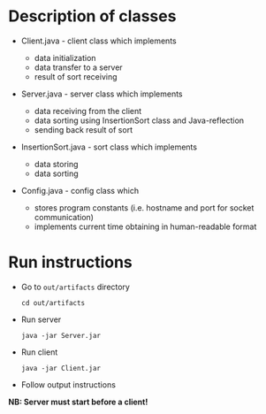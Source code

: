 # Description of classes
* Client.java - client class which implements
    - data initialization
    - data transfer to a server
    - result of sort receiving
    
* Server.java - server class which implements 

    - data receiving from the client
    - data sorting using InsertionSort class and Java-reflection
    - sending back result of sort

* InsertionSort.java - sort class which implements
    
    - data storing
    - data sorting

* Config.java - config class which

    - stores program constants (i.e. hostname and port for socket communication)
    - implements current time obtaining in human-readable format

# Run instructions 
* Go to `out/artifacts` directory

    `cd out/artifacts`

* Run server

    `java -jar Server.jar`
    
* Run client

    `java -jar Client.jar`
    
* Follow output instructions

**NB: Server must start before a client!**